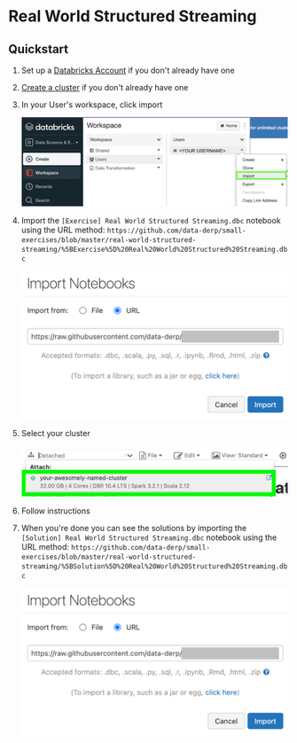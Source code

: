 # Real World Structured Streaming


## Quickstart
1. Set up a [Databricks Account](https://github.com/data-derp/documentation/blob/master/databricks/README.md) if you don't already have one
2. [Create a cluster](https://github.com/data-derp/documentation/blob/master/databricks/setup-cluster.md) if you don't already have one

3. In your User's workspace, click import

   ![databricks-import](https://github.com/data-derp/documentation/blob/master/databricks/assets/databricks-import.png?raw=true)

4. Import the `[Exercise] Real World Structured Streaming.dbc` notebook using the URL method: `https://github.com/data-derp/small-exercises/blob/master/real-world-structured-streaming/%5BExercise%5D%20Real%20World%20Structured%20Streaming.dbc`

   ![databricks-import-url](https://github.com/data-derp/documentation/blob/master/databricks/assets/databricks-import-url.png?raw=true)

5. Select your cluster

   ![databricks-select-cluster.png](https://github.com/data-derp/documentation/blob/master/databricks/assets/databricks-select-cluster.png?raw=true)

6. Follow instructions

7. When you're done you can see the solutions by importing the `[Solution] Real World Structured Streaming.dbc` notebook using the URL method: `https://github.com/data-derp/small-exercises/blob/master/real-world-structured-streaming/%5BSolution%5D%20Real%20World%20Structured%20Streaming.dbc`

   ![databricks-import-url](https://github.com/data-derp/documentation/blob/master/databricks/assets/databricks-import-url.png?raw=true)
